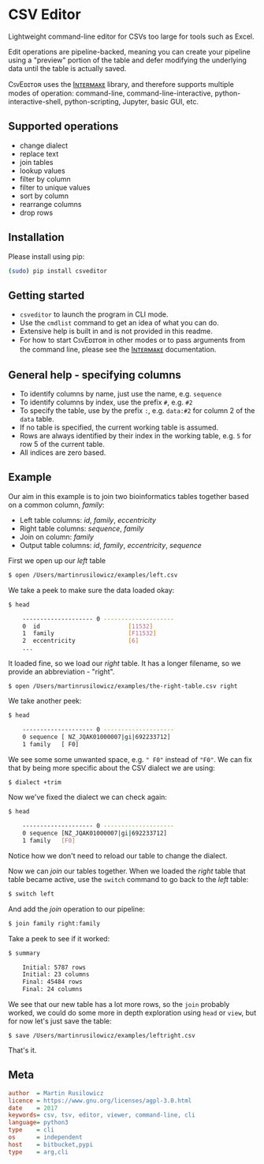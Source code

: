 CSV Editor
==========

Lightweight command-line editor for CSVs too large for tools such as Excel.

Edit operations are pipeline-backed, meaning you can create your pipeline using a "preview" portion of the table and defer modifying the underlying data until the table is actually saved.

CꜱᴠEᴅɪᴛᴏʀ uses the [Iɴᴛᴇʀᴍᴀᴋᴇ](intermake.html) library, and therefore supports multiple modes of operation: command-line, command-line-interactive, python-interactive-shell, python-scripting, Jupyter, basic GUI, etc. 

Supported operations
--------------------

* change dialect
* replace text
* join tables
* lookup values
* filter by column
* filter to unique values
* sort by column
* rearrange columns
* drop rows

Installation
------------

Please install using pip:

```bash
(sudo) pip install csveditor
```

Getting started
---------------

* `csveditor` to launch the program in CLI mode.
* Use the `cmdlist` command to get an idea of what you can do.
* Extensive help is built in and is not provided in this readme.
* For how to start CꜱᴠEᴅɪᴛᴏʀ in other modes or to pass arguments from the command line, please see the [Iɴᴛᴇʀᴍᴀᴋᴇ](intermake.html) documentation. 

General help - specifying columns
---------------------------------

* To identify columns by name, just use the name, e.g. `sequence`
* To identify columns by index, use the prefix `#`, e.g. `#2`
* To specify the table, use by the prefix `:`, e.g. `data:#2` for column 2 of the `data` table.
* If no table is specified, the current working table is assumed.
* Rows are always identified by their index in the working table, e.g. `5` for row 5 of the current table.
* All indices are zero based.

Example
-------

Our aim in this example is to join two bioinformatics tables together based on a common column, _family_:
* Left table columns: _id_, _family_, _eccentricity_
* Right table columns: _sequence_, _family_
* Join on column: _family_
* Output table columns: _id_, _family_, _eccentricity_, _sequence_


First we open up our _left_ table
```bash
$ open /Users/martinrusilowicz/examples/left.csv
```

We take a peek to make sure the data loaded okay:
```bash
$ head

    -------------------- 0 --------------------
    0  id                         [11532]
    1  family                     [F11532]
    2  eccentricity               [6]
    ...
```

It loaded fine, so we load our _right_ table. It has a longer filename, so we provide an abbreviation - "right".
```
$ open /Users/martinrusilowicz/examples/the-right-table.csv right
```

We take another peek:
```bash
$ head

    -------------------- 0 --------------------
    0 sequence [ NZ_JQAK01000007|gi|692233712]
    1 family   [ F0]
```

We see some some unwanted space, e.g. `" F0"` instead of `"F0"`. We can fix that by being more specific about the CSV dialect we are using:

```bash
$ dialect +trim
```

Now we've fixed the dialect we can check again:
```bash
$ head

    -------------------- 0 --------------------
    0 sequence [NZ_JQAK01000007|gi|692233712]
    1 family   [F0]
```

Notice how we don't need to reload our table to change the dialect.

Now we can _join_ our tables together. When we loaded the _right_ table that table became active, use the `switch` command to go back to the _left_ table:

```bash
$ switch left
```

And add the _join_ operation to our pipeline:
```bash
$ join family right:family
```

Take a peek to see if it worked:
```bash
$ summary

    Initial: 5787 rows
    Initial: 23 columns
    Final: 45484 rows
    Final: 24 columns
```

We see that our new table has a lot more rows, so the `join` probably worked, we could do some more in depth exploration using `head` or `view`, but for now let's just save the table:

```
$ save /Users/martinrusilowicz/examples/leftright.csv
```

That's it.

Meta
----

```ini
author  = Martin Rusilowicz
licence = https://www.gnu.org/licenses/agpl-3.0.html
date    = 2017
keywords= csv, tsv, editor, viewer, command-line, cli
language= python3
type    = cli
os      = independent
host    = bitbucket,pypi
type    = arg,cli
```
